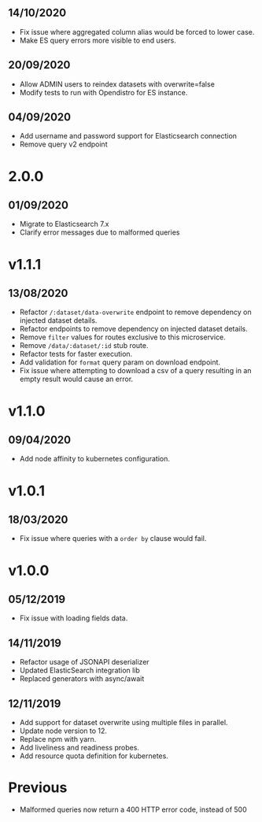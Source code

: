 ## 14/10/2020

- Fix issue where aggregated column alias would be forced to lower case.
- Make ES query errors more visible to end users.

## 20/09/2020

- Allow ADMIN users to reindex datasets with overwrite=false
- Modify tests to run with Opendistro for ES instance.

## 04/09/2020

- Add username and password support for Elasticsearch connection
- Remove query v2 endpoint

# 2.0.0

## 01/09/2020

- Migrate to Elasticsearch 7.x
- Clarify error messages due to malformed queries

# v1.1.1

## 13/08/2020

- Refactor `/:dataset/data-overwrite` endpoint to remove dependency on injected dataset details.
- Refactor endpoints to remove dependency on injected dataset details.
- Remove `filter` values for routes exclusive to this microservice.
- Remove `/data/:dataset/:id` stub route.
- Refactor tests for faster execution.
- Add validation for `format` query param on download endpoint.
- Fix issue where attempting to download a csv of a query resulting in an empty result would cause an error.

# v1.1.0

## 09/04/2020

- Add node affinity to kubernetes configuration.

# v1.0.1

## 18/03/2020
- Fix issue where queries with a `order by` clause would fail.

# v1.0.0

## 05/12/2019
- Fix issue with loading fields data.

## 14/11/2019
- Refactor usage of JSONAPI deserializer
- Updated ElasticSearch integration lib
- Replaced generators with async/await

## 12/11/2019
- Add support for dataset overwrite using multiple files in parallel.
- Update node version to 12.
- Replace npm with yarn.
- Add liveliness and readiness probes.
- Add resource quota definition for kubernetes.

# Previous
- Malformed queries now return a 400 HTTP error code, instead of 500
